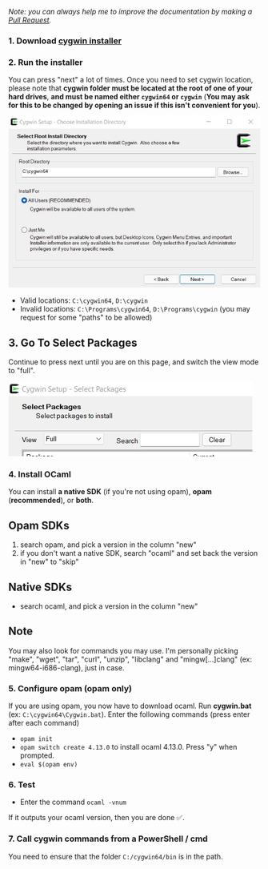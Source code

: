 <i>

Note: you can always help me to improve the documentation by making a [Pull Request](https://github.com/QuentinRa/intellij-ocaml/docs).

</i>

### 1. Download [cygwin installer](https://www.cygwin.com/install.html)

### 2. Run the installer

You can press "next" a lot of times. Once you need to set cygwin location, please note that **cygwin folder must be located at the root of one of your hard drives**, **and must be named either `cygwin64` or `cygwin`** (**You may ask for this to be changed by opening an issue if this isn't convenient for you**).

![Run Cygwin Installer](https://raw.githubusercontent.com/QuentinRa/intellij-ocaml/main/docs/setup/_images/062c01d7-7a6e-4497-94be-5e4e7be6ad24.png)

* Valid locations: `C:\cygwin64`, `D:\cygwin`
* Invalid locations: `C:\Programs\cygwin64`, `D:\Programs\cygwin` (you may request for some "paths" to be allowed)

## 3. Go To Select Packages

Continue to press next until you are on this page, and switch the view mode to "full".

![Select Packages Cygwin](https://raw.githubusercontent.com/QuentinRa/intellij-ocaml/main/docs/setup/_images/45e14ea5-77c1-4dbd-a132-44d6f38ebe74.png)

### 4. Install OCaml

You can install **a native SDK** (if you're not using opam), **opam** (**recommended**), or **both**.

## Opam SDKs

1. search opam, and pick a version in the column "new"
2. if you don't want a native SDK, search "ocaml" and set back the version in "new" to "skip"

## Native SDKs

* search ocaml, and pick a version in the column "new"

## Note

You may also look for commands you may use. I'm personally picking "make", "wget", "tar", "curl", "unzip", "libclang" and "mingw[...]clang" (ex: mingw64-i686-clang), just in case.

### 5. Configure opam (opam only)

If you are using opam, you now have to download ocaml. Run **cygwin.bat** (ex: `C:\cygwin64\Cygwin.bat`). Enter the following commands (press enter after each command)

* `opam init`
* `opam switch create 4.13.0` to install ocaml 4.13.0. Press "y" when prompted.
* `eval $(opam env)`

### 6. Test

* Enter the command `ocaml -vnum`

If it outputs your ocaml version, then you are done ✅.

### 7. Call cygwin commands from a PowerShell / cmd

You need to ensure that the folder `C:/cygwin64/bin` is in the path.